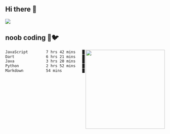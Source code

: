 ## Hi there 👋

<!--
**IZSSERAFIM/IZSSERAFIM** is a ✨ _special_ ✨ repository because its `README.md` (this file) appears on your GitHub profile.

Here are some ideas to get you started:

- 🔭 I’m currently working on ...
- 🌱 I’m currently learning ...
- 👯 I’m looking to collaborate on ...
- 🤔 I’m looking for help with ...
- 💬 Ask me about ...
- 📫 How to reach me: ...
- 😄 Pronouns: ...
- ⚡ Fun fact: ...
-->

![](https://pixel-profile.vercel.app/api/github-stats?username=IZSSERAFIM&screen_effect=true&theme=rainbow)

<!--
[![IZSSERAFIM's GitHub stats](https://github-readme-stats-omega-one-96.vercel.app/api?username=IZSSERAFIM&show_icons=true&theme=radical)](https://github.com/anuraghazra/github-readme-stats)
[![Top Langs](https://github-readme-stats-omega-one-96.vercel.app/api/top-langs/?username=IZSSERAFIM&layout=compact)](https://github.com/anuraghazra/github-readme-stats)
-->
## noob coding 🥬🐦

<img src="https://github-readme-stats-omega-one-96.vercel.app/api/top-langs/?username=IZSSERAFIM&layout=compact&langs_count=6" width="250" align="right"/>

<!--START_SECTION:waka-->

```txt
JavaScript        7 hrs 42 mins   ████████▒░░░░░░░░░░░░░░░░   33.49 %
Dart              6 hrs 21 mins   ███████░░░░░░░░░░░░░░░░░░   27.62 %
Java              3 hrs 20 mins   ███▓░░░░░░░░░░░░░░░░░░░░░   14.53 %
Python            2 hrs 52 mins   ███░░░░░░░░░░░░░░░░░░░░░░   12.52 %
Markdown          54 mins         █░░░░░░░░░░░░░░░░░░░░░░░░   03.98 %
```

<!--END_SECTION:waka-->
